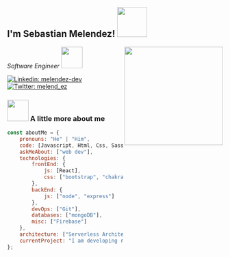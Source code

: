 <h2> I'm Sebastian Melendez! <img src="https://media.giphy.com/media/iIqmM5tTjmpOB9mpbn/giphy.gif" width="70"></h2>
<img align='right' src="https://media.giphy.com/media/M9gbBd9nbDrOTu1Mqx/giphy.gif" width="230">
<p><em>Software Engineer <img src="https://media.giphy.com/media/WUlplcMpOCEmTGBtBW/giphy.gif" width="50"> 
</em></p>

[![Linkedin: melendez-dev](https://img.shields.io/badge/-LinkedIn-blue?style=flat-square&logo=Linkedin&logoColor=white&link=https:/https://www.linkedin.com/in/melendez-dev/)](https://www.linkedin.com/in/melendez-dev/)
[![Twitter: melend_ez](https://img.shields.io/badge/-Twitter-blue?style=flat-square&logo=Twitter&logoColor=white&link=https://twitter.com/melend_ez)](https://twitter.com/melend_ez)





### <img src="https://media.giphy.com/media/VgCDAzcKvsR6OM0uWg/giphy.gif" width="50"> A little more about me  

```javascript
const aboutMe = {
    pronouns: "He" | "Him",
    code: [Javascript, Html, Css, Sass],
    askMeAbout: ["web dev"],
    technologies: {
        frontEnd: {
            js: [React],
            css: ["bootstrap", "chakra-ui"]
        },
        backEnd: {
            js: ["node", "express"]
        },
        devOps: ["Git"],
        databases: ["mongoDB"],
        misc: ["Firebase"]
    },
    architecture: ["Serverless Architecture", "Progressive web applications", "Single page applications"],
    currentProject: "I am developing react app for my portafolio"
};
```
